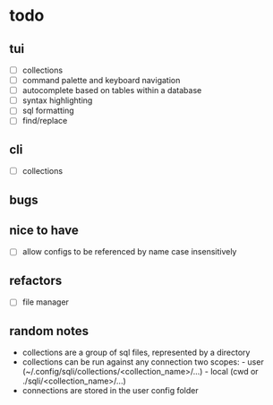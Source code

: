 # todo

## tui
- [ ] collections
- [ ] command palette and keyboard navigation
- [ ] autocomplete based on tables within a database
- [ ] syntax highlighting
- [ ] sql formatting
- [ ] find/replace

## cli
- [ ] collections

## bugs

## nice to have
- [ ] allow configs to be referenced by name case insensitively

## refactors
- [ ] file manager


## random notes
- collections are a group of sql files, represented by a directory
- collections can be run against any connection
    two scopes:
        - user (~/.config/sqli/collections/<collection_name>/...)
        - local (cwd or ./sqli/<collection_name>/...)
- connections are stored in the user config folder